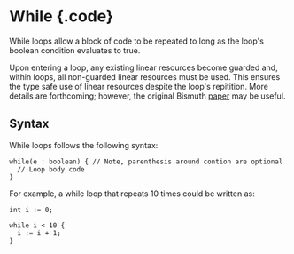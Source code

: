 # While {.code}
While loops allow a block of code to be repeated to long as the loop's boolean condition evaluates to true. 

Upon entering a loop, any existing linear resources become guarded and, within loops, all non-guarded linear resources must be used. This ensures the type safe use of linear resources despite the loop's repitition. More details are forthcoming; however, the original Bismuth [paper](https://bismuth-lang.org/ahf-CommunicatingProcessCalculus.pdf#subsubsection.7.3.1) may be useful.

## Syntax 

While loops follows the following syntax: 

```bismuth
while(e : boolean) { // Note, parenthesis around contion are optional
  // Loop body code
}
```

For example, a while loop that repeats 10 times could be written as: 
```bismuth 
int i := 0; 

while i < 10 {
  i := i + 1; 
}
```


